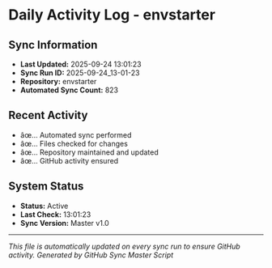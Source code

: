 ﻿# Daily Activity Log - envstarter

## Sync Information
- **Last Updated:** 2025-09-24 13:01:23
- **Sync Run ID:** 2025-09-24_13-01-23
- **Repository:** envstarter
- **Automated Sync Count:** 823

## Recent Activity
- âœ… Automated sync performed
- âœ… Files checked for changes
- âœ… Repository maintained and updated
- âœ… GitHub activity ensured

## System Status
- **Status:** Active
- **Last Check:** 13:01:23
- **Sync Version:** Master v1.0

---
*This file is automatically updated on every sync run to ensure GitHub activity.*
*Generated by GitHub Sync Master Script*
